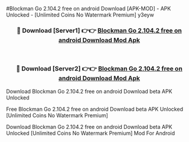 #Blockman Go 2.104.2 free on android Download [APK-MOD] - APK Unlocked - [Unlimited Coins No Watermark Premium] y3eyw



<div align="center">

<h3>🔴 Download [Server1] 👉👉 <a href="https://momento.my/?title=Blockman_Go_2.104.2_free_on_android_Download">Blockman Go 2.104.2 free on android Download Mod Apk</a></h3><br>

<h3>🔴 Download [Server2] 👉👉 <a href="https://momento.my/?title=Blockman_Go_2.104.2_free_on_android_Download">Blockman Go 2.104.2 free on android Download Mod Apk</a></h3>
</div>



Download Blockman Go 2.104.2 free on android Download beta APK Unlocked

Free Blockman Go 2.104.2 free on android Download beta APK Unlocked [Unlimited Coins No Watermark Premium]

Download Blockman Go 2.104.2 free on android Download beta APK Unlocked [Unlimited Coins No Watermark Premium] Mod For Android
